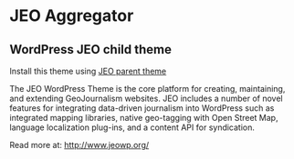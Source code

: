 JEO Aggregator
==========

WordPress JEO child theme
-------------------------

Install this theme using [JEO parent theme](http://github.com/cardume/jeo)

The JEO WordPress Theme is the core platform for creating, maintaining, and extending GeoJournalism websites. JEO includes a number of novel features for integrating data-driven journalism into WordPress such as integrated mapping libraries, native geo-tagging with Open Street Map, language localization plug-ins, and a content API for syndication. 

Read more at: http://www.jeowp.org/


